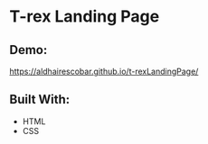 # T-rex Landing Page

## Demo:
https://aldhairescobar.github.io/t-rexLandingPage/

## Built With:
- HTML
- CSS
